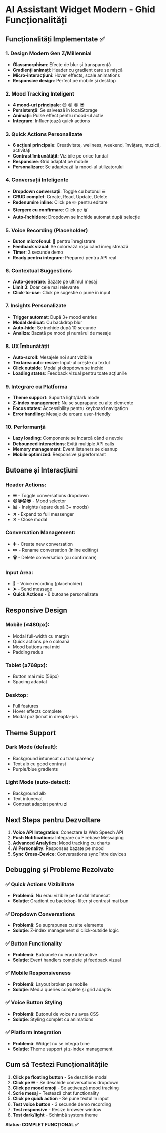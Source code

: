 # AI Assistant Widget Modern - Ghid Funcționalități

## Funcționalități Implementate ✅

### 1. **Design Modern Gen Z/Millennial**

- **Glassmorphism**: Efecte de blur și transparență
- **Gradienți animați**: Header cu gradient care se mișcă
- **Micro-interacțiuni**: Hover effects, scale animations
- **Responsive design**: Perfect pe mobile și desktop

### 2. **Mood Tracking Inteligent**

- **4 mood-uri principale**: 😊 😢 😡 😎
- **Persistență**: Se salvează în localStorage
- **Animații**: Pulse effect pentru mood-ul activ
- **Integrare**: Influențează quick actions

### 3. **Quick Actions Personalizate**

- **6 acțiuni principale**: Creativitate, wellness, weekend, învățare, muzică, activități
- **Contrast îmbunătățit**: Vizibile pe orice fundal
- **Responsive**: Grid adaptat pe mobile
- **Personalizare**: Se adaptează la mood-ul utilizatorului

### 4. **Conversații Inteligente**

- **Dropdown conversații**: Toggle cu butonul ☰
- **CRUD complet**: Create, Read, Update, Delete
- **Redenumire inline**: Click pe ✏️ pentru editare
- **Ștergere cu confirmare**: Click pe 🗑️
- **Auto-închidere**: Dropdown se închide automat după selecție

### 5. **Voice Recording (Placeholder)**

- **Buton microfonul**: 🎤 pentru înregistrare
- **Feedback vizual**: Se colorează roșu când înregistrează
- **Timer**: 3 secunde demo
- **Ready pentru integrare**: Prepared pentru API real

### 6. **Contextual Suggestions**

- **Auto-generare**: Bazate pe ultimul mesaj
- **Limit 3**: Doar cele mai relevante
- **Click-to-use**: Click pe sugestie o pune în input

### 7. **Insights Personalizate**

- **Trigger automat**: După 3+ mood entries
- **Modal dedicat**: Cu backdrop blur
- **Auto-hide**: Se închide după 10 secunde
- **Analiza**: Bazată pe mood și numărul de mesaje

### 8. **UX Îmbunătățit**

- **Auto-scroll**: Mesajele noi sunt vizibile
- **Textarea auto-resize**: Input-ul crește cu textul
- **Click outside**: Modal și dropdown se închid
- **Loading states**: Feedback vizual pentru toate acțiunile

### 9. **Integrare cu Platforma**

- **Theme support**: Suportă light/dark mode
- **Z-index management**: Nu se suprapune cu alte elemente
- **Focus states**: Accessibility pentru keyboard navigation
- **Error handling**: Mesaje de eroare user-friendly

### 10. **Performanță**

- **Lazy loading**: Componente se încarcă când e nevoie
- **Debounced interactions**: Evită multiple API calls
- **Memory management**: Event listeners se cleanup
- **Mobile optimized**: Responsive și performant

## Butoane și Interacțiuni

### Header Actions:

- **☰** - Toggle conversations dropdown
- **😊😢😡😎** - Mood selector
- **📊** - Insights (apare după 3+ moods)
- **↗️** - Expand to full messenger
- **✕** - Close modal

### Conversation Management:

- **➕** - Create new conversation
- **✏️** - Rename conversation (inline editing)
- **🗑️** - Delete conversation (cu confirmare)

### Input Area:

- **🎤** - Voice recording (placeholder)
- **➤** - Send message
- **Quick Actions** - 6 butoane personalizate

## Responsive Design

### Mobile (≤480px):

- Modal full-width cu margin
- Quick actions pe o coloană
- Mood buttons mai mici
- Padding redus

### Tablet (≤768px):

- Button mai mic (56px)
- Spacing adaptat

### Desktop:

- Full features
- Hover effects complete
- Modal poziționat în dreapta-jos

## Theme Support

### Dark Mode (default):

- Background întunecat cu transparency
- Text alb cu good contrast
- Purple/blue gradients

### Light Mode (auto-detect):

- Background alb
- Text întunecat
- Contrast adaptat pentru zi

## Next Steps pentru Dezvoltare

1. **Voice API Integration**: Conectare la Web Speech API
2. **Push Notifications**: Integrare cu Firebase Messaging
3. **Advanced Analytics**: Mood tracking cu charts
4. **AI Personality**: Responses bazate pe mood
5. **Sync Cross-Device**: Conversations sync între devices

## Debugging și Probleme Rezolvate

### ✅ Quick Actions Vizibilitate

- **Problemă**: Nu erau vizibile pe fundal întunecat
- **Soluție**: Gradient cu backdrop-filter și contrast mai bun

### ✅ Dropdown Conversations

- **Problemă**: Se suprapunea cu alte elemente
- **Soluție**: Z-index management și click-outside logic

### ✅ Button Functionality

- **Problemă**: Butoanele nu erau interactive
- **Soluție**: Event handlers complete și feedback vizual

### ✅ Mobile Responsiveness

- **Problemă**: Layout broken pe mobile
- **Soluție**: Media queries complete și grid adaptiv

### ✅ Voice Button Styling

- **Problemă**: Butonul de voice nu avea CSS
- **Soluție**: Styling complet cu animations

### ✅ Platform Integration

- **Problemă**: Widget nu se integra bine
- **Soluție**: Theme support și z-index management

## Cum să Testezi Funcționalitățile

1. **Click pe floating button** - Se deschide modal
2. **Click pe ☰** - Se deschide conversations dropdown
3. **Click pe mood emoji** - Se activează mood tracking
4. **Scrie mesaj** - Testează chat functionality
5. **Click pe quick action** - Se pune textul în input
6. **Test voice button** - 3 secunde demo recording
7. **Test responsive** - Resize browser window
8. **Test dark/light** - Schimbă system theme

**Status: COMPLET FUNCȚIONAL ✅**
